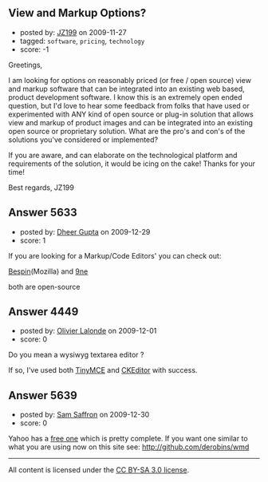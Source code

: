 ## View and Markup Options?

- posted by: [JZ199](https://stackexchange.com/users/-1/1666-jz199) on 2009-11-27
- tagged: `software`, `pricing`, `technology`
- score: -1

Greetings,

I am looking for options on reasonably priced (or free / open source) view and markup software that can be integrated into an existing web based, product development software. I know this is an extremely open ended question, but I'd love to hear some feedback from folks that have used or experimented with ANY kind of open source or plug-in solution that allows view and markup of product images and can be integrated into an existing open source or proprietary solution. What are the pro's and con's of the solutions you've considered or implemented?

If you are aware, and can elaborate on the technological platform and requirements of the solution, it would be icing on the cake! Thanks for your time!

Best regards,
JZ199


## Answer 5633

- posted by: [Dheer Gupta](https://stackexchange.com/users/-1/2052-dheer-gupta) on 2009-12-29
- score: 1

<p>If you are looking for a Markup/Code Editors' you can check out:</p>

<p><a href="https://mozillalabs.com/bespin/" rel="nofollow">Bespin</a>(Mozilla) and <a href="http://robrohan.com/projects/9ne/" rel="nofollow">9ne</a></p>

<p>both are open-source</p>



## Answer 4449

- posted by: [Olivier Lalonde](https://stackexchange.com/users/-1/1030-olivier-lalonde) on 2009-12-01
- score: 0

<p>Do you mean a wysiwyg textarea editor ?</p>

<p>If so, I've used both <a href="http://tinymce.moxiecode.com/" rel="nofollow">TinyMCE</a> and <a href="http://ckeditor.com/" rel="nofollow">CKEditor</a> with success. </p>



## Answer 5639

- posted by: [Sam Saffron](https://stackexchange.com/users/-1/258-sam-saffron) on 2009-12-30
- score: 0

<p>Yahoo has a <a href="http://developer.yahoo.com/yui/editor/" rel="nofollow">free one</a> which is pretty complete. If you want one similar to what you are using now on this site see: <a href="http://github.com/derobins/wmd" rel="nofollow">http://github.com/derobins/wmd</a></p>




---

All content is licensed under the [CC BY-SA 3.0 license](https://creativecommons.org/licenses/by-sa/3.0/).
